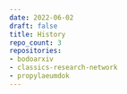 ```yaml
---
date: 2022-06-02
draft: false
title: History
repo_count: 3
repositories:
- bodoarxiv
- classics-research-network
- propylaeumdok
---
```



